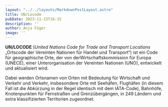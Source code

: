 ```yaml
---
layout: "../../layouts/MarkdownPostLayout.astro"
title: UN/Locode
pubDate: 2023-11-23T16:15
description: ''
author: Anja Füger
image: ''
---
```


**UN/LOCODE** (*United Nations Code for Trade and Transport Locations* „Ortscode der Vereinten Nationen für Handel und Transport“) ist ein Code für geographische Orte, der von derWirtschaftskommission für Europa (UNECE), einer Unterorganisation der Vereinten Nationen (UNO), entwickelt und aktualisiert wird.

Dabei werden Ortsnamen von Orten mit Bedeutung für Wirtschaft und Verkehr und Verkehr, insbesondere Orte mit Seehäfen, Flughäfen (in diesem Fall ist die Abkürzung in der Regel identisch mit dem IATA-Code), Bahnhöfe, Knotenpunkten für Fernstraßen und Grenzübergängen, in 249 Ländern und extra klassifizierten Territorien zugeordnet.